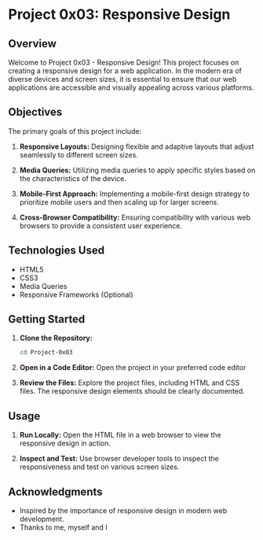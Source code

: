 # Project 0x03: Responsive Design

## Overview

Welcome to Project 0x03 - Responsive Design! This project focuses on creating a responsive design for a web application. In the modern era of diverse devices and screen sizes, it is essential to ensure that our web applications are accessible and visually appealing across various platforms.

## Objectives

The primary goals of this project include:

1. **Responsive Layouts:** Designing flexible and adaptive layouts that adjust seamlessly to different screen sizes.

2. **Media Queries:** Utilizing media queries to apply specific styles based on the characteristics of the device.

3. **Mobile-First Approach:** Implementing a mobile-first design strategy to prioritize mobile users and then scaling up for larger screens.

4. **Cross-Browser Compatibility:** Ensuring compatibility with various web browsers to provide a consistent user experience.

## Technologies Used

- HTML5
- CSS3
- Media Queries
- Responsive Frameworks (Optional)

## Getting Started

1. **Clone the Repository:**
   ```bash
   cd Project-0x03
   ```

2. **Open in a Code Editor:**
   Open the project in your preferred code editor

3. **Review the Files:**
   Explore the project files, including HTML and CSS files. The responsive design elements should be clearly documented.

## Usage

1. **Run Locally:**
   Open the HTML file in a web browser to view the responsive design in action.

2. **Inspect and Test:**
   Use browser developer tools to inspect the responsiveness and test on various screen sizes.


## Acknowledgments

- Inspired by the importance of responsive design in modern web development.
- Thanks to me, myself and I
